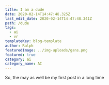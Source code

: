 ```yaml
---
title: I am a dude
date: 2020-02-14T14:47:48.325Z
last_edit_date: 2020-02-14T14:47:48.341Z
path: /dude
tags:
  - ai
  - vr
templateKey: blog-template
author: Ralph
featuredImage: ../img-uploads/gans.png
featured: true
category: ai
category_name: AI
---
```

So, the may as well be my first post in a long time
